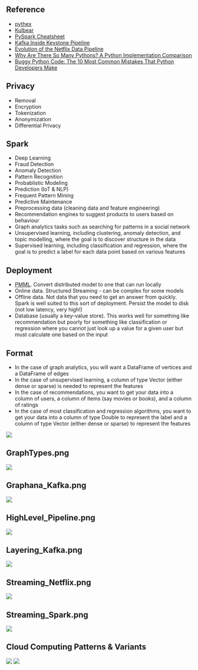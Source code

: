 ## Reference

* [pythex](https://pythex.org)
* [Kulbear](https://github.com/Kulbear)
* [PySpark Cheatsheet](https://s3.amazonaws.com/assets.datacamp.com/blog_assets/PySpark_Cheat_Sheet_Python.pdf)
* [Kafka Inside Keystone Pipeline](https://medium.com/netflix-techblog/kafka-inside-keystone-pipeline-dd5aeabaf6bb)
* [Evolution of the Netflix Data Pipeline](https://medium.com/netflix-techblog/evolution-of-the-netflix-data-pipeline-da246ca36905)
* [Why Are There So Many Pythons? A Python Implementation Comparison](https://www.toptal.com/python/why-are-there-so-many-pythons)
* [Buggy Python Code: The 10 Most Common Mistakes That Python Developers Make](https://www.toptal.com/python/top-10-mistakes-that-python-programmers-make)

## Privacy

* Removal
* Encryption
* Tokenization
* Anonymization
* Differential Privacy

## Spark

* Deep Learning
* Fraud Detection
* Anomaly Detection
* Pattern Recognition
* Probablistic Modeling
* Prediction (IoT & NLP)
* Frequent Pattern Mining
* Predictive Maintenance
* Preprocessing data (cleaning data and feature engineering)
* Recommendation engines to suggest products to users based on behaviour
* Graph analytics tasks such as searching for patterns in a social network
* Unsupervised learning, including clustering, anomaly detection, and topic modelling, where the goal is to discover structure in the data
* Supervised learning, including classification and regression, where the goal is to predict a label for each data point based on various features

## Deployment

* [PMML](https://en.wikipedia.org/wiki/Predictive_Model_Markup_Language).  Convert distributed model to one that can run locally
* Online data.  Structured Streaming - can be complex for some models
* Offline data.  Not data that you need to get an answer from quickly.  Spark is well suited to this sort of deployment.  Persist the model to disk (not low latency, very high!)
* Database (usually a key-value store).  This works well for something like recommendation but poorly for something like classification or regression where you cannot just look up a value for a given user but must calculate one based on the input

## Format

* In the case of graph analytics, you will want a DataFrame of vertices and a DataFrame of edges
* In the case of unsupervised learning, a column of type Vector (either dense or sparse) is needed to represent the features
* In the case of recommendations, you want to get your data into a column of users, a column of items (say movies or books), and a column of ratings
* In the case of most classification and regression algorithms, you want to get your data into a column of type Double to represent the label and a column of type Vector (either dense or sparse) to represent the features

![](https://github.com/geoffreylink/Projects/blob/master/08%20Data%20Engineering/images/CloudInfrastructureMarketShare.png)

## GraphTypes.png

![](https://github.com/geoffreylink/Projects/blob/master/08%20Data%20Engineering/images/GraphTypes.png)

## Graphana_Kafka.png

![](https://github.com/geoffreylink/Projects/blob/master/08%20Data%20Engineering/images/Graphana_Kafka.png)

## HighLevel_Pipeline.png

![](https://github.com/geoffreylink/Projects/blob/master/08%20Data%20Engineering/images/HighLevel_Pipeline.png)

## Layering_Kafka.png

![](https://github.com/geoffreylink/Projects/blob/master/08%20Data%20Engineering/images/Layering_Kafka.png)

## Streaming_Netflix.png

![](https://github.com/geoffreylink/Projects/blob/master/08%20Data%20Engineering/images/Streaming_Netflix.png)

## Streaming_Spark.png

![](https://github.com/geoffreylink/Projects/blob/master/08%20Data%20Engineering/images/Streaming_Spark.png)

## Cloud Computing Patterns & Variants

![](https://github.com/geoffreylink/Projects/blob/master/08%20Data%20Engineering/images/CloudComputingPatterns.png)
![](https://github.com/geoffreylink/Projects/blob/master/08%20Data%20Engineering/images/CloudComputingVariants.png)
